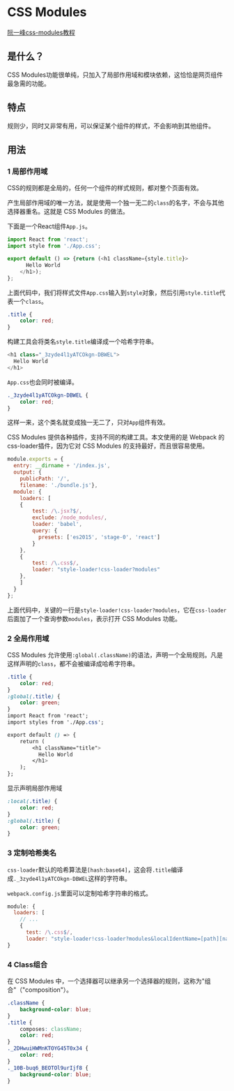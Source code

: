 # CSS Modules

[阮一峰css-modules教程](http://www.ruanyifeng.com/blog/2016/06/css_modules.html)

## 是什么？

CSS Modules功能很单纯，只加入了局部作用域和模块依赖，这恰恰是网页组件最急需的功能。

## 特点

规则少，同时又非常有用，可以保证某个组件的样式，不会影响到其他组件。

## 用法

### 1 局部作用域

CSS的规则都是全局的，任何一个组件的样式规则，都对整个页面有效。

产生局部作用域的唯一方法，就是使用一个独一无二的`class`的名字，不会与其他选择器重名。这就是 CSS Modules 的做法。

下面是一个React组件`App.js`。

```JavaScript
import React from 'react';
import style from './App.css';

export default () => {return (<h1 className={style.title}>
      Hello World
    </h1>);
};
```

上面代码中，我们将样式文件`App.css`输入到`style`对象，然后引用`style.title`代表一个`class`。

```CSS
.title {
    color: red;
}
```

构建工具会将类名`style.title`编译成一个哈希字符串。

```JavaScript
<h1 class="_3zyde4l1yATCOkgn-DBWEL">
  Hello World
</h1>
```

`App.css`也会同时被编译。

```CSS
._3zyde4l1yATCOkgn-DBWEL {
    color: red;
}
```

这样一来，这个类名就变成独一无二了，只对`App`组件有效。

CSS Modules 提供各种插件，支持不同的构建工具。本文使用的是 Webpack 的css-loader插件，因为它对 CSS Modules 的支持最好，而且很容易使用。

```JavaScript
module.exports = {
  entry: __dirname + '/index.js',
  output: {
    publicPath: '/',
    filename: './bundle.js'},
  module: {
    loaders: [
    {
        test: /\.jsx?$/,
        exclude: /node_modules/,
        loader: 'babel',
        query: {
          presets: ['es2015', 'stage-0', 'react']
        }
    },
    {
        test: /\.css$/,
        loader: "style-loader!css-loader?modules"
    },
    ]
  }
};
```

上面代码中，关键的一行是`style-loader!css-loader?modules`，它在`css-loader`后面加了一个查询参数`modules`，表示打开 CSS Modules 功能。

### 2 全局作用域

CSS Modules 允许使用`:global(.className)`的语法，声明一个全局规则。凡是这样声明的`class`，都不会被编译成哈希字符串。

```CSS
.title {
    color: red;
}
:global(.title) {
    color: green;
}
import React from 'react';
import styles from './App.css';

export default () => {
    return (
        <h1 className="title">
          Hello World
        </h1>
    );
};
```

显示声明局部作用域

```CSS
:local(.title) {
    color: red;
}
:global(.title) {
    color: green;
}
```

### 3 定制哈希类名

`css-loader`默认的哈希算法是`[hash:base64]`，这会将`.title`编译成`._3zyde4l1yATCOkgn-DBWEL`这样的字符串。

`webpack.config.js`里面可以定制哈希字符串的格式。

```JavaScript
module: {
  loaders: [ 
    // ...
    {
      test: /\.css$/,
      loader: "style-loader!css-loader?modules&localIdentName=[path][name]---[local]---[hash:base64:5]"},]
}
```

### 4 Class组合

在 CSS Modules 中，一个选择器可以继承另一个选择器的规则，这称为"组合"（"composition"）。

```CSS
.className {
    background-color: blue;
}
.title {
    composes: className;
    color: red;
}
._2DHwuiHWMnKTOYG45T0x34 {
    color: red;
}
._10B-buq6_BEOTOl9urIjf8 {
    background-color: blue;
}
```